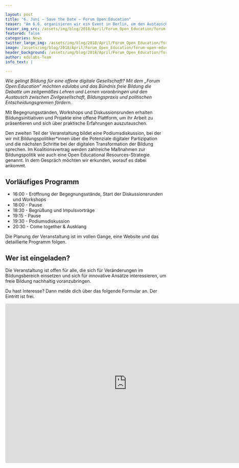 ```yaml
---

layout: post
title: "6. Juni – Save the Date – Forum Open:Education"
teaser: "Am 6.6. organisieren wir ein Event in Berlin, um den Austausch von Zivilgesellschaft, Politik und Bildungspraxis zu fördern."
teaser_img_src: /assets/img/blog/2018/April/Forum_Open_Education/forum-open-education-B-2000.jpg
featured: false
categories: News
twitter_large_img: /assets/img/blog/2018/April/Forum_Open_Education/forum-open-education-B-2000.jpg
image: /assets/img/blog/2018/April/Forum_Open_Education/forum-open-education-B-2000.jpg
header_background: /assets/img/blog/2018/April/Forum_Open_Education/forum-open-education-B-2000.jpg
author: edulabs-Team
info_text: |

---
```

*Wie gelingt Bildung für eine offene digitale Gesellschaft? Mit dem „Forum Open:Education“ möchten edulabs und das Bündnis freie Bildung die Debatte um zeitgemäßes Lehren und Lernen voranbringen und den Austausch zwischen Zivilgesellschaft, Bildungspraxis und politischen Entscheidungsgremien fördern.*

Mit Begegnungsständen, Workshops und Diskussionsrunden erhalten Bildungsinitiativen und Projekte eine offene Plattform, um ihr Arbeit zu präsentieren und sich über praktische Erfahrungen auszutauschen.

Den zweiten Teil der Veranstaltung bildet eine Podiumsdiskussion, bei der wir mit Bildungspolitiker*innen über die Potenziale digitaler Partizipation und die nächsten Schritte bei der digitalen Transformation der Bildung sprechen. Im Koalitionsvertrag werden zahlreiche Maßnahmen zur Bildungspolitik wie auch eine Open Educational Resources-Strategie genannt. In dem Gespräch möchten wir erkunden, worauf es dabei ankommt.

## Vorläufiges Programm

* 16:00 - Eröffnung der Begegnungsstände, Start der Diskussionsrunden und Workshops
* 18:00 - Pause
* 18:30 - Begrüßung und Impulsvorträge
* 19:15 - Pause
* 19:30 - Podiumsdiskussion
* 20:30 - Come together & Ausklang

Die Planung der Veranstaltung ist im vollen Gange, eine Website und das detaillierte Programm folgen.

## Wer ist eingeladen?

Die Veranstaltung ist offen für alle, die sich für Veränderungen im Bildungsbereich einsetzen und sich für innovative Ansätze interessieren, um freie Bildung nachhaltig voranzubringen.

Du hast Interesse? Dann melde dich über das folgende Formular an. Der Eintritt ist frei.

<div class="video"><iframe src="https://docs.google.com/forms/d/e/1FAIpQLSdS3FbGAMRCEH41l698dUa3cSgVD6eAH3tlgeU6xrrX4Yb95g/viewform?embedded=true" width="760" height="500" frameborder="0" marginheight="0" marginwidth="0">Wird geladen...</iframe></div><br>
